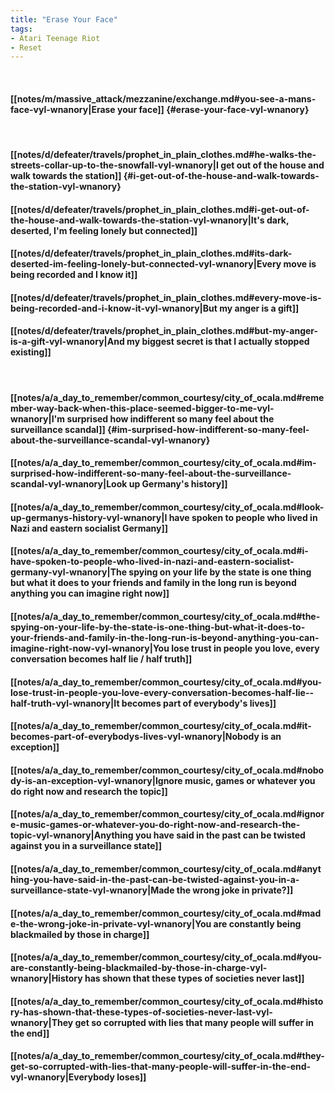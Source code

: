 ```yaml
---
title: "Erase Your Face"
tags:
- Atari Teenage Riot
- Reset
---
```

&nbsp;
#### [[notes/m/massive_attack/mezzanine/exchange.md#you-see-a-mans-face-vyl-wnanory|Erase your face]] {#erase-your-face-vyl-wnanory}
&nbsp;
#### [[notes/d/defeater/travels/prophet_in_plain_clothes.md#he-walks-the-streets-collar-up-to-the-snowfall-vyl-wnanory|I get out of the house and walk towards the station]] {#i-get-out-of-the-house-and-walk-towards-the-station-vyl-wnanory}
#### [[notes/d/defeater/travels/prophet_in_plain_clothes.md#i-get-out-of-the-house-and-walk-towards-the-station-vyl-wnanory|It's dark, deserted, I'm feeling lonely but connected]]
#### [[notes/d/defeater/travels/prophet_in_plain_clothes.md#its-dark-deserted-im-feeling-lonely-but-connected-vyl-wnanory|Every move is being recorded and I know it]]
#### [[notes/d/defeater/travels/prophet_in_plain_clothes.md#every-move-is-being-recorded-and-i-know-it-vyl-wnanory|But my anger is a gift]]
#### [[notes/d/defeater/travels/prophet_in_plain_clothes.md#but-my-anger-is-a-gift-vyl-wnanory|And my biggest secret is that I actually stopped existing]]
&nbsp;
#### [[notes/a/a_day_to_remember/common_courtesy/city_of_ocala.md#remember-way-back-when-this-place-seemed-bigger-to-me-vyl-wnanory|I'm surprised how indifferent so many feel about the surveillance scandal]] {#im-surprised-how-indifferent-so-many-feel-about-the-surveillance-scandal-vyl-wnanory}
#### [[notes/a/a_day_to_remember/common_courtesy/city_of_ocala.md#im-surprised-how-indifferent-so-many-feel-about-the-surveillance-scandal-vyl-wnanory|Look up Germany's history]]
#### [[notes/a/a_day_to_remember/common_courtesy/city_of_ocala.md#look-up-germanys-history-vyl-wnanory|I have spoken to people who lived in Nazi and eastern socialist Germany]]
#### [[notes/a/a_day_to_remember/common_courtesy/city_of_ocala.md#i-have-spoken-to-people-who-lived-in-nazi-and-eastern-socialist-germany-vyl-wnanory|The spying on your life by the state is one thing but what it does to your friends and family in the long run is beyond anything you can imagine right now]]
#### [[notes/a/a_day_to_remember/common_courtesy/city_of_ocala.md#the-spying-on-your-life-by-the-state-is-one-thing-but-what-it-does-to-your-friends-and-family-in-the-long-run-is-beyond-anything-you-can-imagine-right-now-vyl-wnanory|You lose trust in people you love, every conversation becomes half lie / half truth]]
#### [[notes/a/a_day_to_remember/common_courtesy/city_of_ocala.md#you-lose-trust-in-people-you-love-every-conversation-becomes-half-lie--half-truth-vyl-wnanory|It becomes part of everybody's lives]]
#### [[notes/a/a_day_to_remember/common_courtesy/city_of_ocala.md#it-becomes-part-of-everybodys-lives-vyl-wnanory|Nobody is an exception]]
#### [[notes/a/a_day_to_remember/common_courtesy/city_of_ocala.md#nobody-is-an-exception-vyl-wnanory|Ignore music, games or whatever you do right now and research the topic]]
#### [[notes/a/a_day_to_remember/common_courtesy/city_of_ocala.md#ignore-music-games-or-whatever-you-do-right-now-and-research-the-topic-vyl-wnanory|Anything you have said in the past can be twisted against you in a surveillance state]]
#### [[notes/a/a_day_to_remember/common_courtesy/city_of_ocala.md#anything-you-have-said-in-the-past-can-be-twisted-against-you-in-a-surveillance-state-vyl-wnanory|Made the wrong joke in private?]]
#### [[notes/a/a_day_to_remember/common_courtesy/city_of_ocala.md#made-the-wrong-joke-in-private-vyl-wnanory|You are constantly being blackmailed by those in charge]]
#### [[notes/a/a_day_to_remember/common_courtesy/city_of_ocala.md#you-are-constantly-being-blackmailed-by-those-in-charge-vyl-wnanory|History has shown that these types of societies never last]]
#### [[notes/a/a_day_to_remember/common_courtesy/city_of_ocala.md#history-has-shown-that-these-types-of-societies-never-last-vyl-wnanory|They get so corrupted with lies that many people will suffer in the end]]
#### [[notes/a/a_day_to_remember/common_courtesy/city_of_ocala.md#they-get-so-corrupted-with-lies-that-many-people-will-suffer-in-the-end-vyl-wnanory|Everybody loses]]
